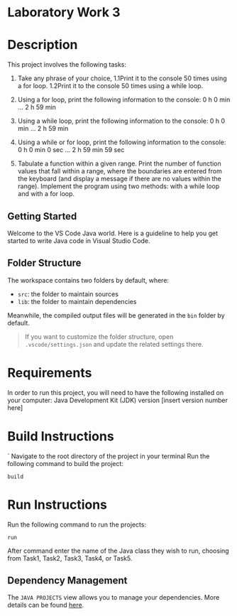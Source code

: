 # Laboratory Work 3

# Description
This project involves the following tasks:
 
1. Take any phrase of your choice,
  1.1Print it to the console 50 times using a for loop.
  1.2Print it to the console 50 times using a while loop.

2. Using a for loop, print the following information to the console:
0 h 0 min
...
2 h 59 min

3. Using a while loop, print the following information to the console:
0 h 0 min
...
2 h 59 min

4. Using a while or for loop, print the following information to the console:
0 h 0 min 0 sec
...
2 h 59 min 59 sec

5. Tabulate a function within a given range. Print the number of function values that fall within a range, where the boundaries are entered from the keyboard (and display a message if there are no values within the range). Implement the program using two methods: with a while loop and with a for loop.


## Getting Started

Welcome to the VS Code Java world. Here is a guideline to help you get started to write Java code in Visual Studio Code.

## Folder Structure

The workspace contains two folders by default, where:

- `src`: the folder to maintain sources
- `lib`: the folder to maintain dependencies

Meanwhile, the compiled output files will be generated in the `bin` folder by default.

> If you want to customize the folder structure, open `.vscode/settings.json` and update the related settings there.


# Requirements
In order to run this project, you will need to have the following installed on your computer:
Java Development Kit (JDK) version [insert version number here]

# Build Instructions
`
Navigate to the root directory of the project in your terminal
Run the following command to build  the project: 
```
build
```

# Run Instructions
Run the following command to run the projects:
```
run
```
After command enter the name of the Java class they wish to run, choosing from Task1, Task2, Task3, Task4, or Task5.
 




## Dependency Management

The `JAVA PROJECTS` view allows you to manage your dependencies. More details can be found [here](https://github.com/microsoft/vscode-java-dependency#manage-dependencies).
